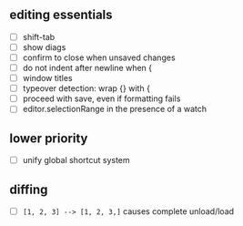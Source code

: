 ## editing essentials

- [ ] shift-tab
- [ ] show diags
- [ ] confirm to close when unsaved changes
- [ ] do not indent after newline when {
- [ ] window titles
- [ ] typeover detection: wrap {} with {
- [ ] proceed with save, even if formatting fails
- [ ] editor.selectionRange in the presence of a watch

## lower priority

- [ ] unify global shortcut system

## diffing

- [ ] `[1, 2, 3] --> [1, 2, 3,]` causes complete unload/load
